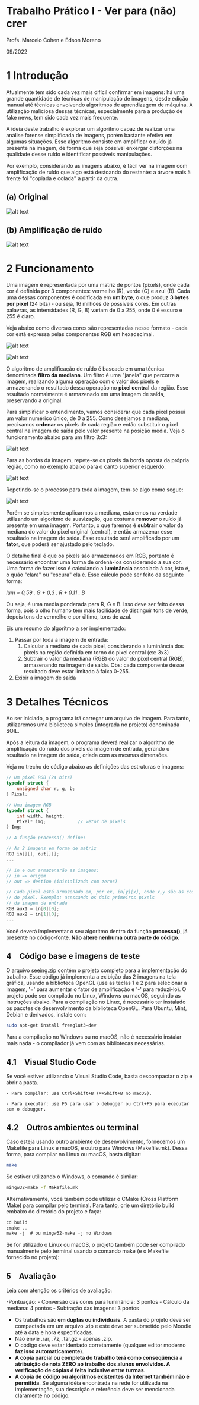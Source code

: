 # Trabalho Prático I - Ver para (não) crer
Profs. Marcelo Cohen e Edson Moreno

09/2022

# 1 Introdução

Atualmente tem sido cada vez mais difícil confirmar em imagens: há uma grande quantidade de técnicas de manipulação de imagens, desde edição manual até técnicas envolvendo algoritmos de aprendizagem de máquina. A utilização maliciosa dessas técnicas, especialmente para a produção de fake news, tem sido cada vez mais frequente.

A ideia deste trabalho é explorar um algoritmo capaz de realizar uma análise forense simplificada de imagens, porém bastante efetiva em algumas situações. Esse algoritmo consiste em amplificar o ruído já presente na imagem, de forma que seja possível enxergar distorções na qualidade desse ruído e identificar possíveis manipulações.

Por exemplo, considerando as imagens abaixo, é fácil ver na imagem com amplificação de ruído que algo está destoando do restante: a árvore mais à frente foi "copiada e colada" a partir da outra.

## (a) Original
![alt text](https://mflash.github.io/progswb2/trab/t1-222-hjsdv5sftysc734r/trees.jpg?)

## (b) Amplificação de ruído
![alt text](https://mflash.github.io/progswb2/trab/t1-222-hjsdv5sftysc734r/trees_noise.jpg)

# 2 Funcionamento

Uma imagem é representada por uma matriz de pontos (pixels), onde cada cor é definida por 3 componentes: vermelho (R), verde (G) e azul (B). Cada uma dessas componentes é codificada em **um byte**, o que produz **3 bytes por pixel** (24 bits) - ou seja, 16 milhões de possíveis cores. Em outras palavras, as intensidades (R, G, B) variam de 0 a 255, onde 0 é escuro e 255 é claro.

Veja abaixo como diversas cores são representadas nesse formato - cada cor está expressa pelas componentes RGB em hexadecimal.

![alt text](https://mflash.github.io/progswb2/trab/t1-222-hjsdv5sftysc734r/hex-colors.jpg)

![alt text](https://mflash.github.io/progswb2/trab/t1-222-hjsdv5sftysc734r/rgbcolors.jpg)

O algoritmo de amplificação de ruído é baseado em uma técnica denominada **filtro da mediana**. Um filtro é uma "janela" que percorre a imagem, realizando alguma operação com o valor dos pixels e armazenando o resultado dessa operação no **pixel central** da região. Esse resultado normalmente é armazenado em uma imagem de saída, preservando a original.

Para simplificar o entendimento, vamos considerar que cada pixel possui um valor numérico único, de 0 a 255. Como desejamos a mediana, precisamos **ordenar** os pixels de cada região e então substituir o pixel central na imagem de saída pelo valor presente na posição media. Veja o funcionamento abaixo para um filtro 3x3:

![alt text](https://mflash.github.io/progswb2/trab/t1-222-hjsdv5sftysc734r/median.jpg)

Para as bordas da imagem, repete-se os pixels da borda oposta da própria região, como no exemplo abaixo para o canto superior esquerdo:

![alt text](https://mflash.github.io/progswb2/trab/t1-222-hjsdv5sftysc734r/median1.png)

Repetindo-se o processo para toda a imagem, tem-se algo como segue:

![alt text](https://mflash.github.io/progswb2/trab/t1-222-hjsdv5sftysc734r/median.gif)

Porém se simplesmente aplicarmos a mediana, estaremos na verdade utilizando um algoritmo de suavização, que costuma **remover** o ruído já presente em uma imagem. Portanto, o que faremos é **subtrair** o valor da mediana do valor do pixel original (central), e então armazenar esse resultado na imagem de saída. Esse resultado será amplificado por um **fator**, que poderá ser ajustado pelo teclado.

O detalhe final é que os pixels são armazenados em RGB, portanto é necessário encontrar uma forma de ordená-los considerando a sua cor. Uma forma de fazer isso é calculando a **luminância** associada à cor, isto é, o quão "clara" ou "escura" ela é. Esse cálculo pode ser feito da seguinte forma:

_lum = 0,59 . G + 0,3 . R + 0,11 . B_

Ou seja, é uma media ponderada para R, G e B. Isso deve ser feito dessa forma, pois o olho humano tem mais facilidade de distinguir tons de verde, depois tons de vermelho e por último, tons de azul.

Eis um resumo do algoritmo a ser implementado:

1. Passar por toda a imagem de entrada:
    1. Calcular a mediana de cada pixel, considerando a luminância dos pixels na região definida em torno do pixel central (ex: 3x3)
    2. Subtrair o valor da mediana (RGB) do valor do pixel central (RGB), armazenando na imagem de saída. Obs: cada componente desse resultado deve estar limitado à          faixa 0-255.
2. Exibir a imagem de saída

# 3 Detalhes Técnicos

Ao ser iniciado, o programa irá carregar um arquivo de imagem. Para tanto, utilizaremos uma biblioteca simples (integrada no projeto) denominada SOIL.

Após a leitura da imagem, o programa deverá realizar o algoritmo de amplificação do ruído dos pixels da imagem de entrada, gerando o resultado na imagem de saída, criada com as mesmas dimensões.

Veja no trecho de código abaixo as definições das estruturas e imagens:

```c
// Um pixel RGB (24 bits)
typedef struct {
    unsigned char r, g, b;
} Pixel;

// Uma imagem RGB
typedef struct {
    int width, height;
    Pixel* img;            // vetor de pixels
} Img;

// A função processa() define:

// As 2 imagens em forma de matriz
RGB in[][], out[][];
...

// in e out armazenarão as imagens:
// in => origem
// out => destino (inicializada com zeros)

// Cada pixel está armazenado em, por ex, in[y][x], onde x,y são as coordendas
// do pixel. Exemplo: acessando os dois primeiros pixels
// da imagem de entrada
RGB aux1 = in[0][0];
RGB aux2 = in[1][0];
...
```

Você deverá implementar o seu algoritmo dentro da função **processa()**, já presente no código-fonte. **Não altere nenhuma outra parte do código**.

## 4 Código base e imagens de teste

O arquivo [seeing.zip](https://mflash.github.io/progswb2/trab/t1-222-hjsdv5sftysc734r/seeing.zip) contém o projeto completo para a implementação do trabalho. Esse código já implementa a exibição das 2 imagens na tela gráfica, usando a biblioteca OpenGL (use as teclas 1 e 2 para selecionar a imagem, '=' para aumentar o fator de amplificação e '-' para reduzi-lo). O projeto pode ser compilado no Linux, Windows ou macOS, seguindo as instruções abaixo. Para a compilação no Linux, é necessário ter instalado os pacotes de desenvolvimento da biblioteca OpenGL. Para Ubuntu, Mint, Debian e derivados, instale com:

```bash
sudo apt-get install freeglut3-dev
```

Para a compilação no Windows ou no macOS, não é necessário instalar mais nada - o compilador já vem com as bibliotecas necessárias.

## 4.1 Visual Studio Code

Se você estiver utilizando o Visual Studio Code, basta descompactar o zip e abrir a pasta.
    
    - Para compilar: use Ctrl+Shift+B (⌘+Shift+B no macOS).
    
    - Para executar: use F5 para usar o debugger ou Ctrl+F5 para executar sem o debugger.
    
## 4.2 Outros ambientes ou terminal

Caso esteja usando outro ambiente de desenvolvimento, fornecemos um Makefile para Linux e macOS, e outro para Windows (Makefile.mk).
    Dessa forma, para compilar no Linux ou macOS, basta digitar:
```bash
make
```

Se estiver utilizando o Windows, o comando é similar:

```bash
mingw32-make -f Makefile.mk
```

Alternativamente, você também pode utilizar o CMake (Cross Platform Make) para compilar pelo terminal. Para tanto, crie um diretório build embaixo do diretório do projeto e faça:

```c
cd build
cmake ..
make -j  # ou mingw32-make -j no Windows
```

Se for utilizado o Linux ou macOS, o projeto também pode ser compilado manualmente pelo terminal usando o comando make (e o Makefile fornecido no projeto):

## 5 Avaliação

Leia com atenção os critérios de avaliação:

-Pontuação:
    - Conversão das cores para luminância: 3 pontos
    - Cálculo da mediana: 4 pontos
    - Subtração das imagens: 3 pontos
- Os trabalhos são **em duplas ou individuais**. A pasta do projeto deve ser compactada em um arquivo .zip e este deve ser submetido pelo Moodle até a data e hora especificadas.
- Não envie .rar, .7z, .tar.gz - apenas .zip.
- O código deve estar identado corretamente (qualquer editor moderno **faz isso automaticamente**).
- **A cópia parcial ou completa do trabalho terá como conseqüência a atribuição de nota ZERO ao trabalho dos alunos envolvidos. A verificação de cópias é feita inclusive entre turmas.**
- **A cópia de código ou algoritmos existentes da Internet também não é permitida**. Se alguma idéia encontrada na rede for utilizada na implementação, sua descrição e referência deve ser mencionada claramente no código.
